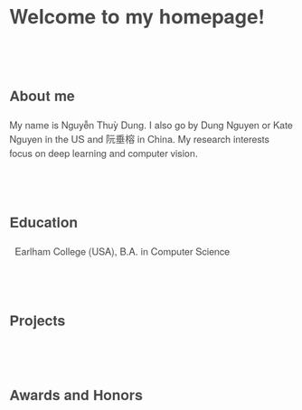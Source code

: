 <content style="color:#4a4a4a; font-family:Helvetica Neue;">
  <h1 style="font-size:35px">Welcome to my homepage!</h1>
  <br/>
  <br/>
  <h2 style="font-size:25px">About me</h2>
    <p style="font-size:17px;">
    My name is Nguyễn Thuỳ Dung. I also go by Dung Nguyen or Kate Nguyen in the US and 阮垂榕 in China. My research interests focus on deep learning and computer vision.
    </p>
  <br/>
  <br/>

  <h2 style="font-size:25px">Education</h2>
    <p style="font-size:17px;">
      <i class="fas fa-graduation-cap fa-lg" style="color: rgb(70,70,70)"></i>&nbsp; Earlham College (USA), B.A. in Computer Science
    </p>                                                                     
  <br/>
  <br/>

  <h2 style="font-size:25px">Projects</h2>
    <p style="font-size:17px;">
    </p>
  <br/>
  <br/>

  <h2 style="font-size:25px">Awards and Honors</h2>
    <p style="font-size:17px;">
    </p>
  <br/>
  <br/>
</content>
